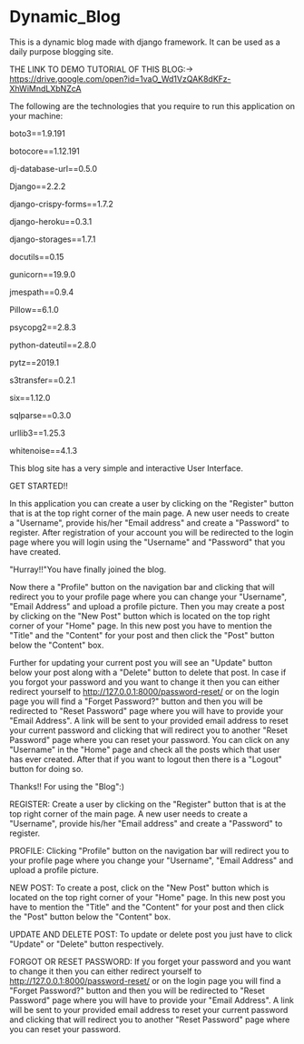 # Dynamic_Blog


This is a dynamic blog made with django framework. It can be used as a daily purpose blogging site. 


THE LINK TO DEMO TUTORIAL OF THIS BLOG:-> https://drive.google.com/open?id=1vaO_Wd1VzQAK8dKFz-XhWiMndLXbNZcA

The following are the technologies that you require  to run this application on your machine:


boto3==1.9.191


botocore==1.12.191


dj-database-url==0.5.0


Django==2.2.2


django-crispy-forms==1.7.2


django-heroku==0.3.1


django-storages==1.7.1


docutils==0.15


gunicorn==19.9.0


jmespath==0.9.4


Pillow==6.1.0


psycopg2==2.8.3


python-dateutil==2.8.0


pytz==2019.1


s3transfer==0.2.1


six==1.12.0


sqlparse==0.3.0


urllib3==1.25.3


whitenoise==4.1.3

This blog site has a very simple and interactive User Interface.


GET STARTED!!


In this application you can create a user by clicking on the "Register" button that is at the top right corner of the main page. A new user needs to create a "Username", provide his/her "Email address" and create a "Password" to register. After registration of your account you will be redirected to the login page where you will login using the "Username" and "Password" that you have created.

"Hurray!!"You have finally joined the blog. 

Now there a "Profile" button on the navigation bar and clicking that will redirect you to your profile page where you can change your "Username", "Email Address" and upload a profile picture. Then you may create a post by clicking on the "New Post" button which is located on the top right corner of your "Home" page. In this new post you have to mention the "Title" and the "Content" for your post and then click the "Post" button below the "Content" box.

Further for updating your current post you will see an "Update" button below your post along with a "Delete" button to delete that post. In case if you forgot your password and you want to change it then you can either redirect yourself to http://127.0.0.1:8000/password-reset/ or on the login page you will find a "Forget Password?" button and then you will be redirected to "Reset Password" page where you will have to provide your "Email Address". A link will be sent to your provided email address to reset your current password  and clicking that will redirect you to another "Reset Password" page where you can reset your password. You can click on any "Username" in the "Home" page and check all the posts which that user has ever created. After that if you want to logout then there is a "Logout" button for doing so.


Thanks!! For using the "Blog":)

REGISTER: 
Create a user by clicking on the "Register" button that is at the top right corner of the main page. A new user needs to create a "Username", provide his/her "Email address" and create a "Password" to register.


PROFILE:
Clicking "Profile" button on the navigation bar will redirect you to your profile page where you change your "Username", "Email Address" and upload a profile picture.

NEW POST:
To create a post, click on the "New Post" button which is located on the top right corner of your "Home" page. In this new post you have to mention the "Title" and the "Content" for your post and then click the "Post" button below the "Content" box.

UPDATE AND DELETE POST:
To update or delete post you just have to click "Update" or "Delete" button respectively.

FORGOT OR RESET PASSWORD:
If you forget your password and you want to change it then you can either redirect yourself to http://127.0.0.1:8000/password-reset/ or on the login page you will find a "Forget Password?" button and then you will be redirected to "Reset Password" page where you will have to provide your "Email Address". A link will be sent to your provided email address to reset your current password  and clicking that will redirect you to another "Reset Password" page where you can reset your password.
